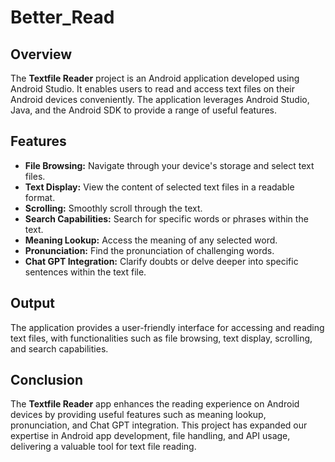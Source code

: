 # Better_Read

## Overview

The **Textfile Reader** project is an Android application developed using Android Studio. It enables users to read and access text files on their Android devices conveniently. The application leverages Android Studio, Java, and the Android SDK to provide a range of useful features.

## Features

- **File Browsing:** Navigate through your device's storage and select text files.
- **Text Display:** View the content of selected text files in a readable format.
- **Scrolling:** Smoothly scroll through the text.
- **Search Capabilities:** Search for specific words or phrases within the text.
- **Meaning Lookup:** Access the meaning of any selected word.
- **Pronunciation:** Find the pronunciation of challenging words.
- **Chat GPT Integration:** Clarify doubts or delve deeper into specific sentences within the text file.

## Output

The application provides a user-friendly interface for accessing and reading text files, with functionalities such as file browsing, text display, scrolling, and search capabilities.


## Conclusion

The **Textfile Reader** app enhances the reading experience on Android devices by providing useful features such as meaning lookup, pronunciation, and Chat GPT integration. This project has expanded our expertise in Android app development, file handling, and API usage, delivering a valuable tool for text file reading.


